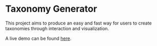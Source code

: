 # Taxonomy Generator

This project aims to produce an easy and fast way for users to create taxonomies through interaction and visualization.

A live demo can be found [here](http://NYU-CS6313-Projects.github.io/sp2015-group1/).

